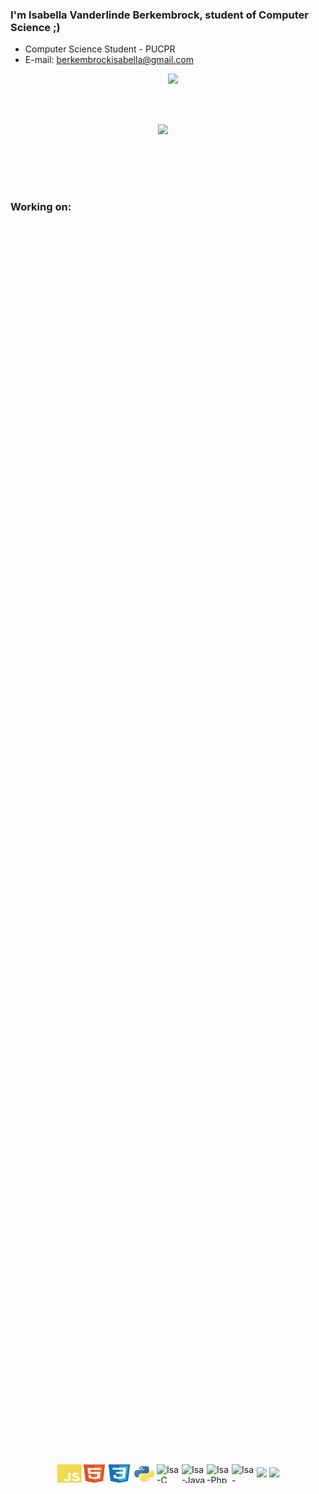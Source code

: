 <body>
  
  ### I'm Isabella Vanderlinde Berkembrock, student of Computer Science ;)

- Computer Science Student - PUCPR
- E-mail: berkembrockisabella@gmail.com

<div style="display: flex; align-items: center; justify-content: center;">
  <picture>
  <source
    srcset="https://github-readme-stats.vercel.app/api?username=isabella1709&show_icons=true&theme=vision-friendly-dark"
    media="(prefers-color-scheme: dark)"
    height= "180cm"
  />
  <source
    srcset="https://github-readme-stats.vercel.app/api?username=isabella1709&show_icons=true"
    media="(prefers-color-scheme: light), (prefers-color-scheme: no-preference)"
  />
  <img src="https://github-readme-stats.vercel.app/api?username=isabella1709&show_icons=true" />
</picture>
  <img height= "180cm" src="https://github-readme-stats.vercel.app/api/top-langs/?username=isabella1709&layout=compact&theme=vision-friendly-dark"/>
</div>

### Working on:

<div style="display: flex; align-items: center; justify-content: center; height: 100vh; margin: 0;"><br>
  <img align="center" alt="Isa-Js" height="30" width="40" src="https://raw.githubusercontent.com/devicons/devicon/master/icons/javascript/javascript-plain.svg">
  <img align="center" alt="Isa-Ts" height="30" width="40" src="https://raw.githubusercontent.com/devicons/devicon/master/icons/html5/html5-original.svg">
  <img align="center" alt="Isa-CSS" height="30" width="40" src="https://raw.githubusercontent.com/devicons/devicon/master/icons/css3/css3-original.svg">
  <img align="center" alt="Isa-Python" height="30" width="40" src="https://raw.githubusercontent.com/devicons/devicon/master/icons/python/python-original.svg">
    <img align="center" alt="Isa-C" height="30" width="40" <link rel="stylesheet" type='text/css' 
src="https://cdn.jsdelivr.net/gh/devicons/devicon@latest/icons/c/c-original.svg" />
    <img align="center" alt="Isa-Java" height="30" width="40" <link rel="stylesheet" type='text/css' src="https://cdn.jsdelivr.net/gh/devicons/devicon@latest/icons/java/java-original.svg" />
    <img align="center" alt="Isa-Php" height="30" width="40" <link rel="stylesheet" type='text/css' src="https://cdn.jsdelivr.net/gh/devicons/devicon@latest/icons/php/php-original.svg" />
    <img align="center" alt="Isa-Mysql" height="30" width="40" <link rel="stylesheet" type='text/css' src="https://cdn.jsdelivr.net/gh/devicons/devicon@latest/icons/mysql/mysql-original-wordmark.svg" />
     
 ##

 <div> 
  <a href = "mailto: isabellavanderlinde@gmail.com"><img src="https://img.shields.io/badge/-Gmail-%23333?style=for-the-badge&logo=outlook&logoColor=white" target="_blank"></a>
  <a href="[https://www.linkedin.com/in/ana-fl%C3%A1via-martins-dos-santos-058104281/](https://www.linkedin.com/in/isabella-vanderlinde-berkembrock-023043269/)" target="_blank"><img src="https://img.shields.io/badge/-LinkedIn-%230077B5?style=for-the-badge&logo=linkedin&logoColor=white" target="_blank"></a> 
</body>




